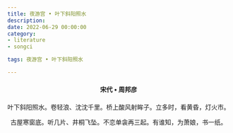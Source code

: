 ```yaml
---
title: 夜游宫 • 叶下斜阳照水
description:
date: 2022-06-29 00:00:00
category:
- literature
- songci

tags: 夜游宫 • 叶下斜阳照水

---
```


<div id="poem-author">
    宋代 • 周邦彦
</div>
<div id="poem-body">
<p class="poem-paragraph">叶下斜阳照水。卷轻浪、沈沈千里。桥上酸风射眸子。立多时，看黄昏，灯火市。</p>
<p class="poem-paragraph">古屋寒窗底。听几片、井桐飞坠。不恋单衾再三起。有谁知，为萧娘，书一纸。</p>

</div>

<style>

#poem-author {
    width: 100%;
    text-align: center;
    margin: 20px 0;
    font-weight: bold;
}
#poem-body {
    width: 100%;
    text-align: center;
}
.poem-paragraph {
    font-family: "仿宋"
}

</style>